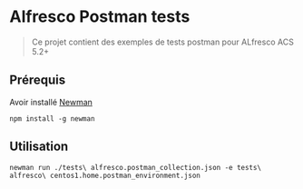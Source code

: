 # Alfresco Postman tests

> Ce projet contient des exemples de tests postman pour ALfresco ACS 5.2+

## Prérequis

Avoir installé [Newman](https://www.npmjs.com/package/newman)

`npm install -g newman`

## Utilisation

`newman run ./tests\ alfresco.postman_collection.json -e tests\ alfresco\ centos1.home.postman_environment.json`

